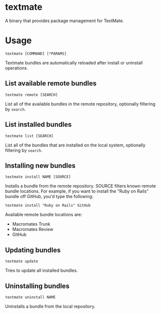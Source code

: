 # textmate

A binary that provides package management for TextMate.

# Usage

`textmate [COMMAND] [*PARAMS]`

Textmate bundles are automatically reloaded after install or uninstall operations.

## List available remote bundles

`textmate remote [SEARCH]`

List all of the available bundles in the remote repository, optionally filtering by `search`.

## List installed bundles

`textmate list [SEARCH]`

List all of the bundles that are installed on the local system, optionally filtering by `search`.

## Installing new bundles

`textmate install NAME [SOURCE]`

Installs a bundle from the remote repository. SOURCE filters known remote bundle locations.
For example, if you want to install the "Ruby on Rails" bundle off GitHub, you'd type the following:

`textmate install "Ruby on Rails" GitHub`

Available remote bundle locations are:
* Macromates Trunk
* Macromates Review
* GitHub

## Updating bundles

`textmate update`

Tries to update all installed bundles.

## Uninstalling bundles

`textmate uninstall NAME`

Uninstalls a bundle from the local repository.
